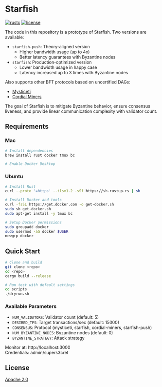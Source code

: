 # Starfish

[![rustc](https://img.shields.io/badge/rustc-1.78+-blue?style=flat-square&logo=rust)](https://www.rust-lang.org)
[![license](https://img.shields.io/badge/license-Apache-blue.svg?style=flat-square)](LICENSE)

The code in this repository is a prototype of Starfish. Two versions are available:
- `starfish-push`: Theory-aligned version
  - Higher bandwidth usage (up to 4x)
  - Better latency guarantees with Byzantine nodes
- `starfish`: Production-optimized version
  - Lower bandwidth usage in happy case
  - Latency increased up to 3 times with Byzantine nodes

Also supports other BFT protocols based on uncertified DAGs:
- [Mysticeti](https://www.cs.cornell.edu/~babel/papers/mysticeti.pdf)
- [Cordial Miners](https://arxiv.org/pdf/2205.09174)

The goal of Starfish is to mitigate Byzantine behavior, ensure consensus liveness, and provide linear communication complexity with validator count.

## Requirements

### Mac
```bash
# Install dependencies
brew install rust docker tmux bc

# Enable Docker Desktop
```

### Ubuntu
```bash
# Install Rust
curl --proto '=https' --tlsv1.2 -sSf https://sh.rustup.rs | sh

# Install Docker and tools
curl -fsSL https://get.docker.com -o get-docker.sh
sudo sh get-docker.sh
sudo apt-get install -y tmux bc

# Setup Docker permissions
sudo groupadd docker
sudo usermod -aG docker $USER
newgrp docker
```

## Quick Start

```bash
# Clone and build
git clone <repo>
cd <repo>
cargo build --release

# Run test with default settings
cd scripts
./dryrun.sh
```

### Available Parameters
- `NUM_VALIDATORS`: Validator count (default: 5)
- `DESIRED_TPS`: Target transactions/sec (default: 15000)
- `CONSENSUS`: Protocol (mysticeti, starfish, cordial-miners, starfish-push)
- `NUM_BYZANTINE_NODES`: Byzantine nodes (default: 0)
- `BYZANTINE_STRATEGY`: Attack strategy

Monitor at: http://localhost:3000  
Credentials: admin/supers3cret

## License
[Apache 2.0](LICENSE)
```